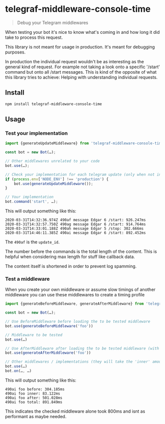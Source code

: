# telegraf-middleware-console-time

> Debug your Telegram middlewares

When testing your bot it's nice to know what's coming in and how long it did
take to process this request.

This library is not meant for usage in production. It's meant for debugging
purposes.

In production the individual request wouldn't be as interesting as the general
kind of request. For example not taking a look onto a specific '/start' command
but onto all /start messages. This is kind of the opposite of what this library
tries to achieve: Helping with understanding individual requests.

## Install

```bash
npm install telegraf-middleware-console-time
```

## Usage

### Test your implementation

```js
import {generateUpdateMiddleware} from 'telegraf-middleware-console-time';

const bot = new Bot(…);

// Other middlewares unrelated to your code
bot.use(…);

// Check your implementation for each telegram update (only when not in production)
if (process.env['NODE_ENV'] !== 'production') {
    bot.use(generateUpdateMiddleware());
}

// Your implementation
bot.command('start', …);
```

This will output something like this:

```plaintext
2020-03-31T14:32:36.974Z 490af message Edgar 6 /start: 926.247ms
2020-03-31T14:32:57.750Z 490ag message Edgar 6 /start: 914.764ms
2020-03-31T14:33:01.188Z 490ah message Edgar 5 /stop: 302.666ms
2020-03-31T14:46:11.385Z 490ai message Edgar 6 /start: 892.452ms
```

The `490af` is the `update_id`.

The number before the commands is the total length of the content. This is
helpful when considering max length for stuff like callback data.

The content itself is shortened in order to prevent log spamming.

### Test a middleware

When you create your own middleware or assume slow timings of another middleware
you can use these middlewares to create a timing profile

```js
import {generateBeforeMiddleware, generateAfterMiddleware} from 'telegraf-middleware-console-time';

const bot = new Bot(…);

// Use BeforeMiddleware before loading the to be tested middleware
bot.use(generateBeforeMiddleware('foo'))

// Middleware to be tested
bot.use(…)

// Use AfterMiddleware after loading the to be tested middleware (with the same label)
bot.use(generateAfterMiddleware('foo'))

// Other middlewares / implementations (they will take the 'inner' amount of time when used)
bot.use(…)
bot.on(…, …)
```

This will output something like this:

```plaintext
490ai foo before: 304.185ms
490ai foo inner: 83.122ms
490ai foo after: 501.028ms
490ai foo total: 891.849ms
```

This indicates the checked middleware alone took 800ms and isnt as performant as
maybe needed.
